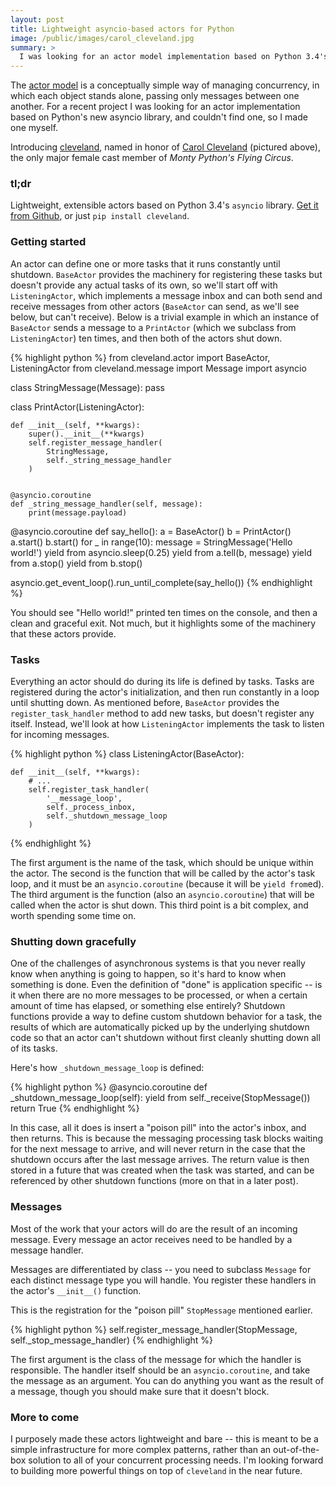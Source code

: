```yaml
---
layout: post
title: Lightweight asyncio-based actors for Python
image: /public/images/carol_cleveland.jpg
summary: >
  I was looking for an actor model implementation based on Python 3.4's asyncio. I didn't find one, so I built one.
---
```


The [actor model](http://en.wikipedia.org/wiki/Actor_model) is a conceptually simple way of managing concurrency, in which each object stands alone, passing only messages between one another. For a recent project I was looking for an actor implementation based on Python's new asyncio library, and couldn't find one, so I made one myself.

Introducing [cleveland](https://github.com/biesnecker/cleveland), named in honor of [Carol Cleveland](http://en.wikipedia.org/wiki/Carol_Cleveland) (pictured above), the only major female cast member of _Monty Python's Flying Circus_.

### tl;dr

Lightweight, extensible actors based on Python 3.4's `asyncio` library. [Get it from Github](https://github.com/biesnecker/cleveland), or just `pip install cleveland`.

### Getting started

An actor can define one or more tasks that it runs constantly until shutdown. `BaseActor` provides the machinery for registering these tasks but doesn't provide any actual tasks of its own, so we'll start off with `ListeningActor`, which implements a message inbox and can both send and receive messages from other actors (`BaseActor` can send, as we'll see below, but can't receive). Below is a trivial example in which an instance of `BaseActor` sends a message to a `PrintActor` (which we subclass from `ListeningActor`) ten times, and then both of the actors shut down.

{% highlight python %}
from cleveland.actor import BaseActor, ListeningActor
from cleveland.message import Message
import asyncio

class StringMessage(Message): pass

class PrintActor(ListeningActor):

    def __init__(self, **kwargs):
        super().__init__(**kwargs)
        self.register_message_handler(
            StringMessage,
            self._string_message_handler
        )


    @asyncio.coroutine
    def _string_message_handler(self, message):
        print(message.payload)


@asyncio.coroutine
def say_hello():
    a = BaseActor()
    b = PrintActor()
    a.start()
    b.start()
    for _ in range(10):
        message = StringMessage('Hello world!')
        yield from asyncio.sleep(0.25)
        yield from a.tell(b, message)
    yield from a.stop()
    yield from b.stop()

asyncio.get_event_loop().run_until_complete(say_hello())
{% endhighlight %}

You should see "Hello world!" printed ten times on the console, and then a clean and graceful exit. Not much, but it highlights some of the machinery that these actors provide.

### Tasks

Everything an actor should do during its life is defined by tasks. Tasks are registered during the actor's initialization, and then run constantly in a loop until shutting down. As mentioned before, `BaseActor` provides the `register_task_handler` method to add new tasks, but doesn't register any itself. Instead, we'll look at how `ListeningActor` implements the task to listen for incoming messages.

{% highlight python %}
class ListeningActor(BaseActor):

    def __init__(self, **kwargs):
        # ...
        self.register_task_handler(
            '__message_loop',
            self._process_inbox,
            self._shutdown_message_loop
        )
{% endhighlight %}

The first argument is the name of the task, which should be unique within the actor. The second is the function that will be called by the actor's task loop, and it must be an `asyncio.coroutine` (because it will be `yield from`ed). The third argument is the function (also an `asyncio.coroutine`) that will be called when the actor is shut down. This third point is a bit complex, and worth spending some time on.

### Shutting down gracefully

One of the challenges of asynchronous systems is that you never really know when anything is going to happen, so it's hard to know when something is done. Even the definition of "done" is application specific -- is it when there are no more messages to be processed, or when a certain amount of time has elapsed, or something else entirely? Shutdown functions provide a way to define custom shutdown behavior for a task, the results of which are automatically picked up by the underlying shutdown code so that an actor can't shutdown without first cleanly shutting down all of its tasks.

Here's how `_shutdown_message_loop` is defined:

{% highlight python %}
@asyncio.coroutine
def _shutdown_message_loop(self):
    yield from self._receive(StopMessage())
    return True
{% endhighlight %}

In this case, all it does is insert a "poison pill" into the actor's inbox, and then returns. This is because the messaging processing task blocks waiting for the next message to arrive, and will never return in the case that the shutdown occurs after the last message arrives. The return value is then stored in a future that was created when the task was started, and can be referenced by other shutdown functions (more on that in a later post).

### Messages

Most of the work that your actors will do are the result of an incoming message. Every message an actor receives need to be handled by a message handler.

Messages are differentiated by class -- you need to subclass `Message` for each distinct message type you will handle. You register these handlers in the actor's `__init__()` function.

This is the registration for the "poison pill" `StopMessage` mentioned earlier.

{% highlight python %}
self.register_message_handler(StopMessage, self._stop_message_handler)
{% endhighlight %}

The first argument is the class of the message for which the handler is responsible. The handler itself should be an `asyncio.coroutine`, and take the message as an argument. You can do anything you want as the result of a message, though you should make sure that it doesn't block.

### More to come

I purposely made these actors lightweight and bare -- this is meant to be a simple infrastructure for more complex patterns, rather than an out-of-the-box solution to all of your concurrent processing needs. I'm looking forward to building more powerful things on top of `cleveland` in the near future.